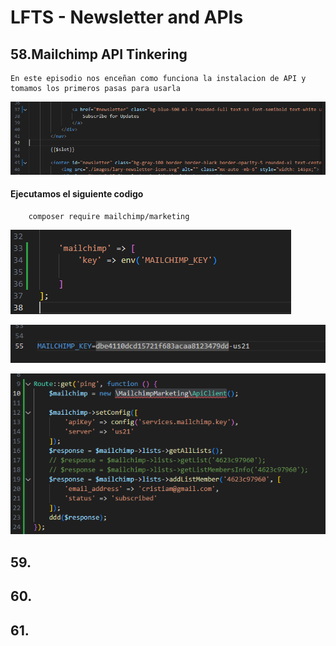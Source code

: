 # LFTS - Newsletter and APIs

## 58.Mailchimp API Tinkering
    En este episodio nos enceñan como funciona la instalacion de API y tomamos los primeros pasas para usarla

![Visual Studio Code](./images/layout%2058.PNG "Modificacion de la vista de los comentarios")

#### Ejecutamos el siguiente codigo
```
    composer require mailchimp/marketing
```

![Visual Studio Code](./images/services%2058.PNG "Modificacion de el archivo de services")

![Visual Studio Code](./images/env%2058.PNG "Modificacion de el archivo de ambiente(.env))")

![Visual Studio Code](./images/web%2058.PNG "Modificacion del archivo de rutas para las pruebas de chimp")




## 59.

## 60.

## 61.